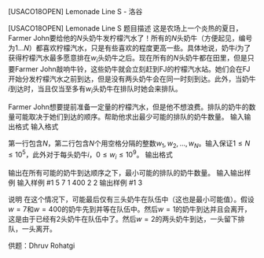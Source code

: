 



[USACO18OPEN] Lemonade Line S - 洛谷














[USACO18OPEN] Lemonade Line S
题目描述
这是农场上一个炎热的夏日，Farmer John要给他的$N$头奶牛发柠檬汽水了！所有的$N$头奶牛（方便起见，编号为$1 \dots N$）都喜欢柠檬汽水，只是有些喜欢的程度更高一些。具体地说，奶牛$i$为了获得柠檬汽水最多愿意排在$w_i$头奶牛之后。现在所有的$N$头奶牛都在田里，但是只要Farmer John敲响牛铃，这些奶牛就会立刻赶到FJ的柠檬汽水站。她们会在FJ开始分发柠檬汽水之前到达，但是没有两头奶牛会在同一时刻到达。此外，当奶牛$i$到达时，当且仅当至多有$w_i$头奶牛在排队时她会来排队。

Farmer John想要提前准备一定量的柠檬汽水，但是他不想浪费。排队的奶牛的数量可能取决于她们到达的顺序。帮助他求出最少可能的排队的奶牛数量。
输入输出格式
输入格式

第一行包含$N$，第二行包含$N$个用空格分隔的整数$w_1, w_2, \dots, w_N$。输入保证$1 \leq N \leq 10^5$，此外对于每头奶牛$i$，$0 \leq w_i \leq 10^9$。
输出格式

输出在所有可能的奶牛到达顺序之下，最小可能的排队的奶牛数量。
输入输出样例
输入样例 #1
5
7 1 400 2 2
输出样例 #1
3

说明
在这个情况下，可能最后仅有三头奶牛在队伍中（这也是最小可能值）。假设$w = 7$和$w = 400$的奶牛先到并等在队伍中。然后$w = 1$的奶牛到达并且会离开，这是由于已经有2头奶牛在队伍中了。然后$w = 2$的两头奶牛到达，一头留下排队，一头离开。

供题：Dhruv Rohatgi







